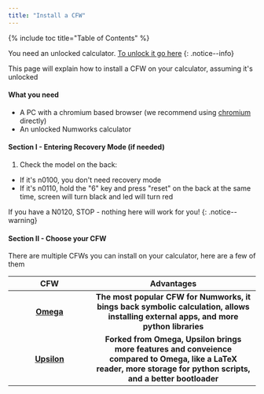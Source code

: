 ```yaml
---
title: "Install a CFW"
---
```


{% include toc title="Table of Contents" %}

You need an unlocked calculator. [To unlock it go here](get-started)
{: .notice--info}

This page will explain how to install a CFW on your calculator, assuming it's unlocked

#### What you need

- A PC with a chromium based browser (we recommend using [chromium](https://www.chromium.org/chromium-projects/) directly)
- An unlocked Numworks calculator

#### Section I - Entering Recovery Mode (if needed)

1. Check the model on the back:
  - If it's n0100, you don't need recovery mode
  - If it's n0110, hold the "6" key and press "reset" on the back at the same time, screen will turn black and led will turn red

If you have a N0120, STOP - nothing here will work for you!
{: .notice--warning}

#### Section II - Choose your CFW

There are multiple CFWs you can install on your calculator, here are a few of them

<table>
  <colgroup>
    <col span="1" style="width: 20%;">
    <col span="1" style="width: 40%;">
  </colgroup>
  <thead>
    <tr>
      <th style="text-align: center">CFW</th>
      <th style="text-align: center">Advantages</th>
    </tr>
  </thead>
  <tbody>
    <tr>
      <td style="text-align: center; font-weight: bold;"><a href="omega">Omega</a></td>
      <td style="text-align: center; font-weight: bold;">The most popular CFW for Numworks, it bings back symbolic calculation, allows installing external apps, and more python libraries</td>
    </tr>
    <tr>
      <td style="text-align: center; font-weight: bold;"><a href="upsilon">Upsilon</a></td>
      <td style="text-align: center; font-weight: bold;">Forked from Omega, Upsilon brings more features and conveience compared to Omega, like a LaTeX reader, more storage for python scripts, and a better bootloader</td>
    </tr>
  </tbody>
</table>
